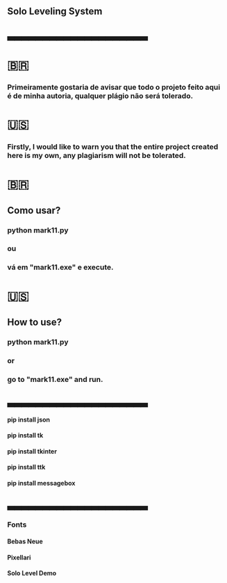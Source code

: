 ## Solo Leveling System

## ▃▃▃▃▃▃▃▃▃▃▃▃▃▃▃▃▃▃▃▃

# 🇧🇷
### Primeiramente gostaria de avisar que todo o projeto feito aqui é de minha autoria, qualquer plágio não será tolerado. 

# 🇺🇸
### Firstly, I would like to warn you that the entire project created here is my own, any plagiarism will not be tolerated.

# 🇧🇷
## Como usar?

### python mark11.py 
### ou
### vá em "mark11.exe" e execute.

# 🇺🇸
## How to use?

### python mark11.py 
### or
### go to "mark11.exe" and run.

## ▃▃▃▃▃▃▃▃▃▃▃▃▃▃▃▃▃▃▃▃

#### pip install json
#### pip install tk
#### pip install tkinter
#### pip install ttk
#### pip install messagebox

## ▃▃▃▃▃▃▃▃▃▃▃▃▃▃▃▃▃▃▃▃

### Fonts

#### Bebas Neue
#### Pixellari
#### Solo Level Demo

